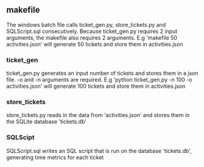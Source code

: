 ## makefile
The windows batch file calls ticket_gen.py, store_tickets.py and SQLScript.sql consecutively. Because ticket_gen.py requires 2 input arguments, the makefile also requires 2 arguments.
E.g 'makefile 50 activities.json' will generate 50 tickets and store them in activities.json

### ticket_gen
ticket_gen.py generates an input number of tickets and stores them in a json file. 
-o and -n arguments are required.
E.g 'python ticket_gen.py -n 100 -o activities.json' will generate 100 tickets and store them in activities.json

### store_tickets
store_tickets.py reads in the data from 'activities.json' and stores them in the SQLite database 'tickets.db'

### SQLScipt
SQLScript.sql writes an SQL script that is run on the database 'tickets.db', generating time metrics for each ticket
